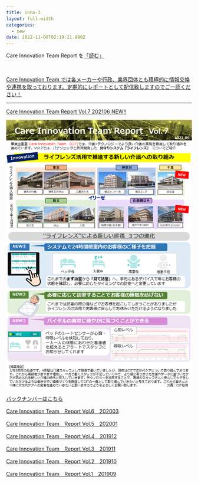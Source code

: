 ```yaml
---
title: inno-3
layout: full-width
categories:
  - new
date: 2022-11-08T02:19:11.990Z
---
```

<div class="bg-blue-900 text-center font-bold　bg-opacity-100 p-2 w-full h-full">

<span class="text-xm text-center  text-white font-bold">Care Innovation Team Report を<a href="https://www.google.com"></span><span class="text-yellow-200  font-bold">「読む」<a href="https://www.google.com"></span></div><br>

<span class="text-xs text-black">Care Innovation Team では各メーカーや行政、業界団体とも積極的に情報交換や連携を取っております。定期的にレポートとして配信致しますのでご一読ください！</span>

<hr>

<span class="text-xs text-blue-600 font-bold underline">Care Innovation Team Report Vol.7 202106 </span><a href="https://s3-ap-northeast-1.amazonaws.com/irs-arch/Care Innovation/CIT-report Vol7.pdf" ><span class="text-xs text-red-600 font-bold">NEW!!</span>

![](/images/1623408108.png)





<div class="bg-blue-300 text-center font-bold　bg-opacity-50 p-2 w-full h-full">

<span class="text-xm text-center  text-white font-bold">バックナンバーはこちら</span></div>

<span class="text-xs text-blue-600 font-bold underline">Care Innovation Team　Report Vol.6　202003 </span><a href="https://s3-ap-northeast-1.amazonaws.com/irs-arch/Care Innovation/CIT-report Vol.5/CIT-report Vol.5-2.pdf"></span>

<span class="text-xs text-blue-600 font-bold underline">Care Innovation Team　Report Vol.5　202001 </span><a href="https://s3-ap-northeast-1.amazonaws.com/irs-arch/Care Innovation/〈Vol.4〉CIT=report.pdf"></span>

<span class="text-xs text-blue-600 font-bold underline">Care Innovation Team　Report Vol.4　201912</span><a href="https://s3-ap-northeast-1.amazonaws.com/irs-arch/Care Innovation/〈リンク1〉CIT=report【Vol.3】.pdf" ></span>

<span class="text-xs text-blue-600 font-bold underline">Care Innovation Team　Report Vol.3　201911</span><a href="https://s3-ap-northeast-1.amazonaws.com/irs-arch/Care Innovation/CIT-report Vol.2 (1).pdf" ></span>

<span class="text-xs text-blue-600 font-bold underline">Care Innovation Team　Report Vol.2　201910</span><a href="https://s3-ap-northeast-1.amazonaws.com/irs-arch/Care Innovation/CIT-report Vol.1 (1).pdf"></span>



<span class="text-xs text-blue-600 font-bold underline">Care Innovation Team　Report Vol.1　201909</span><a href="https://s3-ap-northeast-1.amazonaws.com/irs-arch/Care%20Innovation/%E3%80%88Vol.6%E3%80%89CIT=report.pdf" ></span>
